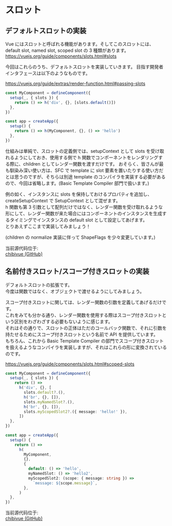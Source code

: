 # スロット

## デフォルトスロットの実装

Vue にはスロットと呼ばれる機能があります。そしてこのスロットには、default slot, named slot, scoped slot の 3 種類があります。  
https://vuejs.org/guide/components/slots.html#slots

今回はこれらのうち、デフォルトスロットを実装していきます。
目指す開発者インタフェースは以下のようなものです。

https://vuejs.org/guide/extras/render-function.html#passing-slots

```ts
const MyComponent = defineComponent({
  setup(_, { slots }) {
    return () => h('div', {}, [slots.default()])
  },
})

const app = createApp({
  setup() {
    return () => h(MyComponent, {}, () => 'hello')
  },
})
```

仕組みは単純で、スロットの定義側では、setupContext として slots を受け取れるようにしておき、使用する側で h 関数でコンポーネントをレンダリングする際に、children としてレンダー関数を渡すだけです。
おそらく、皆さんが最も馴染み深い使い方は、SFC で template に slot 要素を置いたりする使い方だとは思うのですが、そちらは別途 template のコンパイラを実装する必要があるので、今回は省略します。(Basic Template Compiler 部門で扱います。)

例の如く、インスタンスに slots を保持しておけるプロパティを追加し、createSetupContext で SetupContext として混ぜます。  
h 関数も第 3 引数として配列だけではなく、レンダー関数を受け取れるような形にして、レンダー関数が来た場合にはコンポーネントのインスタンスを生成するタイミングでインスタンスの default slot として設定してあげます。  
とりあえずここまで実装してみましょう！

(children の normalize 実装に伴って ShapeFlags を少々変更しています。)

当前源代码位于:  
[chibivue (GitHub)](https://github.com/Ubugeeei/chibivue/tree/main/book/impls/40_basic_component_system/050_component_slot)

## 名前付きスロット/スコープ付きスロットの実装

デフォルトスロットの拡張です。  
今度は関数ではなく、オブジェクトで渡せるようにしてみましょう。

スコープ付きスロットに関しては、レンダー関数の引数を定義してあげるだけです。  
これをみても分かる通り、レンダー関数を使用する際はスコープ付きスロットという区別をわざわざする必要もないように感じます。  
それはその通りで、スロットの正体はただのコールバック関数で、それに引数を持たせるためにスコープ付きスロットという名前で API を提供しています。  
もちろん、これから Basic Template Compiler の部門でスコープ付きスロットを扱えるようなコンパイラを実装しますが、それはこれらの形に変換されているのです。

https://vuejs.org/guide/components/slots.html#scoped-slots

```ts
const MyComponent = defineComponent({
  setup(_, { slots }) {
    return () =>
      h('div', {}, [
        slots.default?.(),
        h('br', {}, []),
        slots.myNamedSlot?.(),
        h('br', {}, []),
        slots.myScopedSlot2?.({ message: 'hello!' }),
      ])
  },
})

const app = createApp({
  setup() {
    return () =>
      h(
        MyComponent,
        {},
        {
          default: () => 'hello',
          myNamedSlot: () => 'hello2',
          myScopedSlot2: (scope: { message: string }) =>
            `message: ${scope.message}`,
        },
      )
  },
})
```

当前源代码位于:  
[chibivue (GitHub)](https://github.com/Ubugeeei/chibivue/tree/main/book/impls/40_basic_component_system/060_slot_extend)
